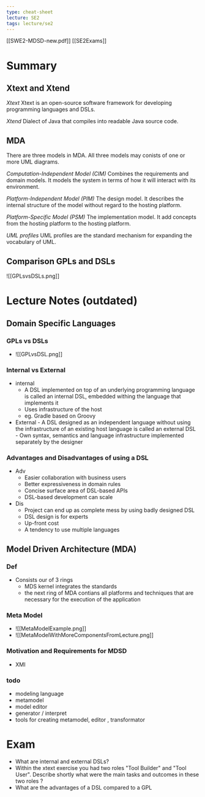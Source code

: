 ```yaml
---
type: cheat-sheet
lecture: SE2
tags: lecture/se2
---
```


[[SWE2-MDSD-new.pdf]]
[[SE2Exams]]

# Summary 
## Xtext and Xtend 
*Xtext*
Xtext is an open-source software framework for developing programming languages and DSLs.

*Xtend*
Dialect of Java that compiles into readable Java source code. 

## MDA 
There are three models in MDA. All three models may conists of one or more UML diagrams.

*Computation-Independent Model (CIM)*
Combines the requirements and domain models. It models the system in terms of how it will interact with its environment. 

*Platform-Independent Model (PIM)*
The design model. It describes the internal structure of the model without regard to the hosting platform. 

*Platform-Specific Model (PSM)*
The implementation model. It add concepts from the hosting platform to the hosting platform. 

*UML profiles*
UML profiles are the standard mechanism for expanding the vocabulary of UML.

## Comparison GPLs and DSLs
![[GPLsvsDSLs.png]]


# Lecture Notes (outdated)
## Domain Specific Languages 
### GPLs vs DSLs 
- ![[GPLvsDSL.png]]
	
### Internal vs External  
- internal 
	- A DSL implemented on top of an underlying programming language is called an internal DSL, embedded withing the language that implements it 
	- Uses infrastructure of the host 
	- eg. Gradle based on Groovy 
- External 
		- A DSL designed as an independent language without using the infrastructure of an existing host language is called an external DSL
			- Own syntax, semantics and language infrastructure implemented separately by the designer 
### Advantages and Disadvantages of using a DSL 
- Adv
	- Easier collaboration with business users 
	- Better expressiveness in domain rules 
	- Concise surface area of DSL-based APIs
	- DSL-based development can scale 
- Dis
	- Project can end up as complete mess by using badly designed DSL 
	- DSL design is for experts 
	- Up-front cost 
	- A tendency to use multiple languages 

## Model Driven Architecture (MDA)
### Def 
- Consists our of 3 rings
	- MDS kernel integrates the standards 
	- the next ring of MDA contians all platforms and techniques that are necessary for the execution of the application 
	
### Meta Model
- ![[MetaModelExample.png]]
- ![[MetaModelWithMoreComponentsFromLecture.png]]

### Motivation and Requirements for MDSD
- XMI



### todo 
- modeling language 
- metamodel
-  model editor 
- generator / interpret
- tools for creating metamodel, editor , transformator 

# Exam
- What are internal and external DSLs? 
- Within the xtext exercise you had two roles "Tool Builder" and "Tool User". Describe shortly what were the main tasks and outcomes in these two roles ?
- What are the advantages of a DSL compared to a GPL 